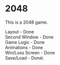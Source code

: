 # 2048
This is a 2048 game.

Layout - Done\
Second Window - Done\
Game Logic - Done\
Animations - Done\
Win/Loss Screen - Done\
Save/Load - Done\
